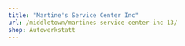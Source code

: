 ```yaml
---
title: "Martine's Service Center Inc"
url: /middletown/martines-service-center-inc-13/
shop: Autowerkstatt
---
```

